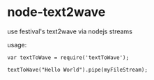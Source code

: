 # node-text2wave
use festival's text2wave via nodejs streams

usage:
```
var textToWave = require('textToWave');

textToWave("Hello World").pipe(myFileStream);
```
